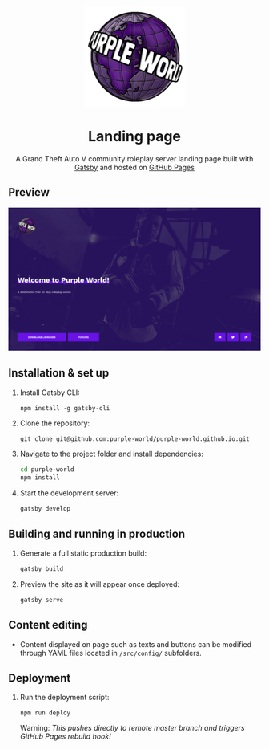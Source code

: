 <p align="center">
  <a href="https://play.purpleworld.net" target="_blank"><img src="static/logo/logo.png" alt="Purple World" /></a>
</p>
<h1 align="center">
  Landing page
</h1>

<p align="center">
  A Grand Theft Auto V community roleplay server landing page built with <a href="https://www.gatsbyjs.org/" target="_blank">Gatsby</a> and hosted on <a href="https://pages.github.com/" target="_blank">GitHub Pages</a>
</p>


## Preview

![Purple World landing website preview](static/preview/preview.png)


## Installation & set up

1. Install Gatsby CLI:
    ```
    npm install -g gatsby-cli
    ```

2. Clone the repository:
   ```
   git clone git@github.com:purple-world/purple-world.github.io.git
   ```

3. Navigate to the project folder and install dependencies:
   ```sh
   cd purple-world
   npm install
   ```

4. Start the development server:

   ```sh
   gatsby develop
   ```

## Building and running in production

1. Generate a full static production build:

   ```sh
   gatsby build
   ```

2. Preview the site as it will appear once deployed:

   ```sh
   gatsby serve
   ```

## Content editing

- Content displayed on page such as texts and buttons can be modified through YAML files located in `/src/config/` subfolders.

## Deployment

1. Run the deployment script:
    ```
    npm run deploy
    ```
    Warning: *This pushes directly to remote master branch and triggers GitHub Pages rebuild hook!*

